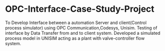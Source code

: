 # OPC-Interface-Case-Study-Project
To Develop Interface between a automation Server and client(Control process simulator) using OPC Communication,Codesys, Unisim. Testing of interface by Data Transfer from and to client system. Developed a simulated process model in UNISIM acting as a plant with valve-controller flow system.  
